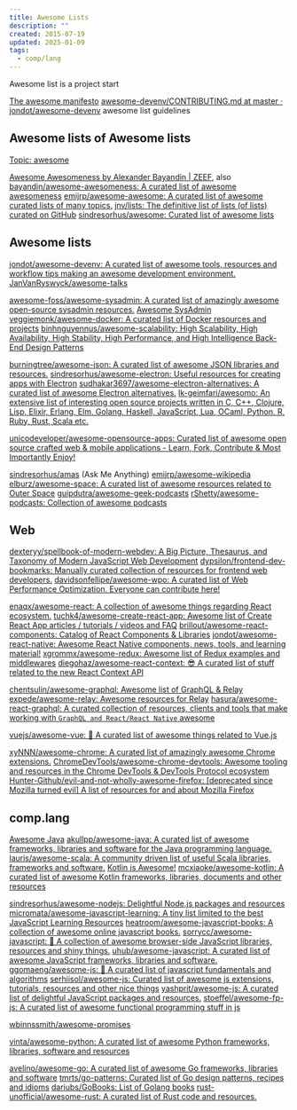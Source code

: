 ```yaml
---
title: Awesome Lists
description: ""
created: 2015-07-19
updated: 2025-01-09
tags:
  - comp/lang
---
```


Awesome list is a project start

[The awesome manifesto](https://github.com/sindresorhus/awesome/blob/master/awesome.md)
[awesome-devenv/CONTRIBUTING.md at master · jondot/awesome-devenv](https://github.com/jondot/awesome-devenv/blob/master/CONTRIBUTING.md) awesome list guidelines

## Awesome lists of Awesome lists

[Topic: awesome](https://github.com/topics/awesome)

[Awesome Awesomeness by Alexander Bayandin | ZEEF](https://awesome-awesomeness.zeef.com/alexander.bayandin), also [bayandin/awesome-awesomeness: A curated list of awesome awesomeness](https://github.com/bayandin/awesome-awesomeness)
[emijrp/awesome-awesome: A curated list of awesome curated lists of many topics.](https://github.com/emijrp/awesome-awesome)
[jnv/lists: The definitive list of lists (of lists) curated on GitHub](https://github.com/jnv/lists)
[sindresorhus/awesome: Curated list of awesome lists](https://github.com/sindresorhus/awesome)

## Awesome lists

[jondot/awesome-devenv: A curated list of awesome tools, resources and workflow tips making an awesome development environment.](https://github.com/jondot/awesome-devenv)
[JanVanRyswyck/awesome-talks](https://github.com/JanVanRyswyck/awesome-talks)

[awesome-foss/awesome-sysadmin: A curated list of amazingly awesome open-source sysadmin resources.](https://github.com/awesome-foss/awesome-sysadmin)
[Awesome SysAdmin](https://sysadmin.libhunt.com/)
[veggiemonk/awesome-docker: A curated list of Docker resources and projects](https://github.com/veggiemonk/awesome-docker)
[binhnguyennus/awesome-scalability: High Scalability, High Availability, High Stability, High Performance, and High Intelligence Back-End Design Patterns](https://github.com/binhnguyennus/awesome-scalability)

[burningtree/awesome-json: A curated list of awesome JSON libraries and resources.](https://github.com/burningtree/awesome-json)
[sindresorhus/awesome-electron: Useful resources for creating apps with Electron](https://github.com/sindresorhus/awesome-electron)
[sudhakar3697/awesome-electron-alternatives: A curated list of awesome Electron alternatives.](https://github.com/sudhakar3697/awesome-electron-alternatives)
[lk-geimfari/awesomo: An extensive list of interesting open source projects written in С, C++, Clojure, Lisp, Elixir, Erlang, Elm, Golang, Haskell, JavaScript, Lua, OCaml, Python, R, Ruby, Rust, Scala etc.](https://github.com/lk-geimfari/awesomo)

[unicodeveloper/awesome-opensource-apps: Curated list of awesome open source crafted web & mobile applications - Learn, Fork, Contribute & Most Importantly Enjoy!](https://github.com/unicodeveloper/awesome-opensource-apps)

[sindresorhus/amas](https://github.com/sindresorhus/amas) (Ask Me Anything)
[emijrp/awesome-wikipedia](https://github.com/emijrp/awesome-wikipedia)
[elburz/awesome-space: A curated list of awesome resources related to Outer Space](https://github.com/elburz/awesome-space)
[guipdutra/awesome-geek-podcasts](https://github.com/guipdutra/awesome-geek-podcasts)
[rShetty/awesome-podcasts: Collection of awesome podcasts](https://github.com/rShetty/awesome-podcasts)

## Web

[dexteryy/spellbook-of-modern-webdev: A Big Picture, Thesaurus, and Taxonomy of Modern JavaScript Web Development](https://github.com/dexteryy/spellbook-of-modern-webdev)
[dypsilon/frontend-dev-bookmarks: Manually curated collection of resources for frontend web developers.](https://github.com/dypsilon/frontend-dev-bookmarks)
[davidsonfellipe/awesome-wpo: A curated list of Web Performance Optimization. Everyone can contribute here!](https://github.com/davidsonfellipe/awesome-wpo)

[enaqx/awesome-react: A collection of awesome things regarding React ecosystem.](https://github.com/enaqx/awesome-react)
[tuchk4/awesome-create-react-app: Awesome list of Create React App articles / tutorials / videos and FAQ](https://github.com/tuchk4/awesome-create-react-app)
[brillout/awesome-react-components: Catalog of React Components & Libraries](https://github.com/brillout/awesome-react-components)
[jondot/awesome-react-native: Awesome React Native components, news, tools, and learning material!](https://github.com/jondot/awesome-react-native)
[xgrommx/awesome-redux: Awesome list of Redux examples and middlewares](https://github.com/xgrommx/awesome-redux)
[diegohaz/awesome-react-context: 😎 A curated list of stuff related to the new React Context API](https://github.com/diegohaz/awesome-react-context)

[chentsulin/awesome-graphql: Awesome list of GraphQL & Relay](https://github.com/chentsulin/awesome-graphql)
[expede/awesome-relay: Awesome resources for Relay](https://github.com/expede/awesome-relay)
[hasura/awesome-react-graphql: A curated collection of resources, clients and tools that make working with `GraphQL and React/React Native` awesome](https://github.com/hasura/awesome-react-graphql)

[vuejs/awesome-vue: 🎉 A curated list of awesome things related to Vue.js](https://github.com/vuejs/awesome-vue)

[xyNNN/awesome-chrome: A curated list of amazingly awesome Chrome extensions.](https://github.com/xyNNN/awesome-chrome)
[ChromeDevTools/awesome-chrome-devtools: Awesome tooling and resources in the Chrome DevTools & DevTools Protocol ecosystem](https://github.com/ChromeDevTools/awesome-chrome-devtools)
[Hunter-Github/evil-and-not-wholly-awesome-firefox: [deprecated since Mozilla turned evil] A list of resources for and about Mozilla Firefox](https://github.com/Hunter-Github/evil-and-not-wholly-awesome-firefox)

## comp.lang

[Awesome Java](https://java.libhunt.com/)
[akullpp/awesome-java: A curated list of awesome frameworks, libraries and software for the Java programming language.](https://github.com/akullpp/awesome-java)
[lauris/awesome-scala: A community driven list of useful Scala libraries, frameworks and software.](https://github.com/lauris/awesome-scala)
[Kotlin is Awesome!](https://kotlin.link/)
[mcxiaoke/awesome-kotlin: A curated list of awesome Kotlin frameworks, libraries, documents and other resources](https://github.com/mcxiaoke/awesome-kotlin)

[sindresorhus/awesome-nodejs: Delightful Node.js packages and resources](https://github.com/sindresorhus/awesome-nodejs)
[micromata/awesome-javascript-learning: A tiny list limited to the best JavaScript Learning Resources](https://github.com/micromata/awesome-javascript-learning)
[heatroom/awesome-javascript-books: A collection of awesome online javascript books.](https://github.com/heatroom/awesome-javascript-books)
[sorrycc/awesome-javascript: 🐢 A collection of awesome browser-side JavaScript libraries, resources and shiny things.](https://github.com/sorrycc/awesome-javascript)
[uhub/awesome-javascript: A curated list of awesome JavaScript frameworks, libraries and software.](https://github.com/uhub/awesome-javascript)
[ggomaeng/awesome-js: 🦄 A curated list of javascript fundamentals and algorithms](https://github.com/ggomaeng/awesome-js)
[serhiisol/awesome-js: Сurated list of awesome js extensions, tutorials, resources and other nice things](https://github.com/serhiisol/awesome-js)
[yashprit/awesome-js: A curated list of delightful JavaScript packages and resources.](https://github.com/yashprit/awesome-js)
[stoeffel/awesome-fp-js: A curated list of awesome functional programming stuff in js](https://github.com/stoeffel/awesome-fp-js)

[wbinnssmith/awesome-promises](https://github.com/wbinnssmith/awesome-promises)

[vinta/awesome-python: A curated list of awesome Python frameworks, libraries, software and resources](https://github.com/vinta/awesome-python)

[avelino/awesome-go: A curated list of awesome Go frameworks, libraries and software](https://github.com/avelino/awesome-go)
[tmrts/go-patterns: Curated list of Go design patterns, recipes and idioms](https://github.com/tmrts/go-patterns)
[dariubs/GoBooks: List of Golang books](https://github.com/dariubs/GoBooks)
[rust-unofficial/awesome-rust: A curated list of Rust code and resources.](https://github.com/rust-unofficial/awesome-rust)
